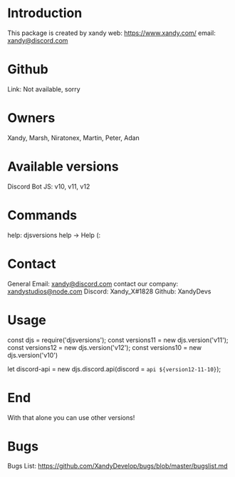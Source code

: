 # Introduction
This package is created by xandy
web: https://www.xandy.com/
email: xandy@discord.com
# Github
Link: Not available, sorry
# Owners
Xandy, Marsh, Niratonex, Martin, Peter, Adan
# Available versions
Discord Bot JS: v10, v11, v12
# Commands
help: djsversions help -> Help (:
# Contact
General Email: xandy@discord.com
contact our company: xandystudios@node.com
Discord: Xandy_X#1828
Github: XandyDevs
# Usage
const djs = require('djsversions');
const versions11 = new djs.version('v11');
const versions12 = new djs.version('v12');
const versions10 = new djs.version('v10')

let discord-api = new djs.discord.api(discord = `api ${version12-11-10}`);
# End
With that alone you can use other versions!
# Bugs
Bugs List: https://github.com/XandyDevelop/bugs/blob/master/bugslist.md